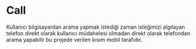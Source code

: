 # Call
 Kullanıcı bilgisayardan arama yapmak istediği zaman isteğimizi algılayan telefon direkt olarak kullanıcı müdahelesi olmadan direkt olarak telefondan arama yapabilir bu projede verilen kısım mobil tarafıdır.
